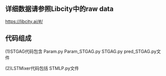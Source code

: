## 详细数据请参照Libcity中的raw data
<https://libcity.ai/#/>
## 代码组成
(1)STGAG代码包含 Param.py Param_STGAG.py STGAG.py pred_STGAG.py文件


(2)LSTMixer代码包括 STMLP.py文件
